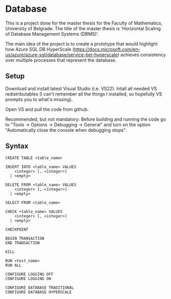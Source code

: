 # Database

This is a project done for the master thesis for the Faculty of Mathematics, University of Belgrade.
The title of the master thesis is 'Horizontal Scaling of Database Management Systems (DBMS)'.

The main idea of the project is to create a prototype that would highlight how Azure SQL DB HyperScale (https://docs.microsoft.com/en-us/azure/azure-sql/database/service-tier-hyperscale) achieves consistency over multiple processes that represent the database.

## Setup

Download and install latest Visual Studio (i.e. VS22). Intall all needed VS redistributables (I can't remember all the things I installed, so hopefully VS prompts you to what's missing).

Open VS and pull the code from github.

Recommended, but not mandatory: Before building and running the code go to "Tools -> Options -> Debugging -> General" and turn on the option "Automatically close the console when debugging stops".

## Syntax

<pre><code>CREATE TABLE <<a>table_name>

INSERT INTO <<a>table_name> VALUES
    <<a>integer> [, <<a>integer>]
  | <<a>empty>

DELETE FROM <<a>table_name> VALUES
    <<a>integer> [, <<a>integer>]
  | <<a>empty>

SELECT FROM <<a>table_name>

CHECK <<a>table_name> VALUES
    <<a>integer> [, <<a>integer>]
  | <<a>empty>

CHECKPOINT

BEGIN TRANSACTION
END TRANSACTION

KILL

RUN <<a>test_name>
RUN ALL

CONFIGURE LOGGING OFF
CONFIGURE LOGGING ON

CONFIGURE DATABASE TRADITIONAL
CONFIGURE DATABASE HYPERSCALE</code></pre>
